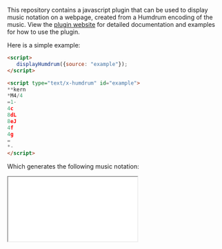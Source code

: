 
<script src="https://verovio-script.humdrum.org/scripts/verovio-toolkit.js"></script>
<script src="/scripts/humdrum-plugin.js"></script>
<script>
var vrvToolkit = new verovio.toolkit();
</script>

This repository contains a javascript plugin that can be used to display
music notation on a webpage, created from a Humdrum encoding of the music.
View the <a href="https://plugin.humdrum.org">plugin website</a> for
detailed documentation and examples for how to use the plugin.

Here is a simple example:


```html
<script>
   displayHumdrum({source: "example"});
</script>

<script type="text/x-humdrum" id="example">
**kern
*M4/4
=1-
4c
8dL
8eJ
4f
4g
=
*-
</script>
```

Which generates the following music notation:

<iframe src="example.html">

